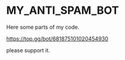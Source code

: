 # MY_ANTI_SPAM_BOT
Here some parts of my code.

https://top.gg/bot/681875101020454930

please support it.

